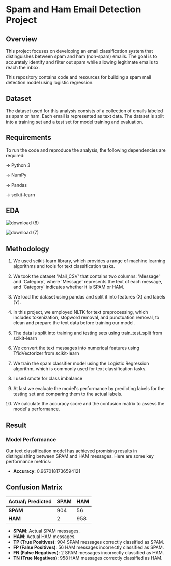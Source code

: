 # Spam and Ham Email Detection Project

## Overview
This project focuses on developing an email classification system that distinguishes between spam and ham (non-spam) emails. The goal is to accurately identify and filter out spam while allowing legitimate emails to reach the inbox.

This repository contains code and resources for building a spam mail detection model using logistic regression. 

## Dataset

The dataset used for this analysis consists of a collection of emails labeled as spam or ham. Each email is represented as text data. The dataset is split into a training set and a test set for model training and evaluation.

## Requirements

To run the code and reproduce the analysis, the following dependencies are required:

-> Python 3

-> NumPy

-> Pandas

-> scikit-learn

## EDA
![download (6)](https://github.com/suryaaaprakash/spam-mail-detection/assets/147717009/83c96613-a288-4106-8892-26427a71b706)

![download (7)](https://github.com/suryaaaprakash/spam-mail-detection/assets/147717009/fbbf64e0-ad57-4319-b226-fc3b5639cfbc)



## Methodology

1. We used scikit-learn library, which provides a range of machine learning algorithms and tools for text classification tasks.

2. We took the dataset 'Mail_CSV' that contains two columns: 'Message' and 'Category', where 'Message' represents the text of each message, and 'Category' indicates whether it is SPAM or HAM.

3. We load the dataset using pandas and split it into features (X) and labels (Y).

4. In this project, we employed NLTK for text preprocessing, which includes tokenization, stopword removal, and punctuation removal, to clean and prepare the text data before training our model.

5. The data is split into training and testing sets using train_test_split from scikit-learn

6. We convert the text messages into numerical features using TfidVectorizer from scikit-learn

7. We train the spam classifier model using the Logistic Regression algorithm, which is commonly used for text classification tasks.

8. I used smote for class imbalance

9. At last we evaluate the model's performance by predicting labels for the testing set and comparing them to the actual labels.

10. We calculate the accuracy score and the confusion matrix to assess the model's performance.

## Result

### Model Performance

Our text classification model has achieved promising results in distinguishing between SPAM and HAM messages. Here are some key performance metrics:

- **Accuracy**:  0.9670181736594121
## Confusion Matrix

| Actual\ Predicted | SPAM  | HAM   |
|-------------------|-------|-------|
| **SPAM**          | 904   | 56    |
| **HAM**           | 2     | 958   |

- **SPAM**: Actual SPAM messages.
- **HAM**: Actual HAM messages.
- **TP (True Positives)**: 904 SPAM messages correctly classified as SPAM.
- **FP (False Positives)**: 56 HAM messages incorrectly classified as SPAM.
- **FN (False Negatives)**: 2 SPAM messages incorrectly classified as HAM.
- **TN (True Negatives)**: 958 HAM messages correctly classified as HAM.
